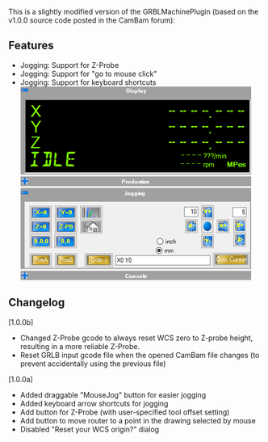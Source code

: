 This is a slightly modified version of the GRBLMachinePlugin (based on the v1.0.0 source code posted in the CamBam forum):

## Features
* Jogging: Support for Z-Probe
* Jogging: Support for "go to mouse click"
* Jogging: Support for keyboard shortcuts
![Jogging](jogging.png)

## Changelog

[1.0.0b]
+ Changed Z-Probe gcode to always reset WCS zero to Z-probe height, resulting
  in a more reliable Z-Probe.
+ Reset GRLB input gcode file when the opened CamBam file changes (to prevent
  accidentally using the previous file)

[1.0.0a]
+ Added draggable "MouseJog" button for easier jogging
+ Added keyboard arrow shortcuts for jogging
+ Add button for Z-Probe (with user-specified tool offset setting)
+ Add button to move router to a point in the drawing selected by mouse
+ Disabled "Reset your WCS origin?" dialog